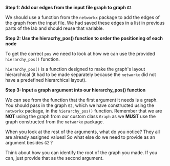 <!--title={Getting the "pos"}-->

<!--badges={Python:11,Algorithms:15}-->

<!--concepts={directedGraphs, introToGraphs, useOfGraphs}-->

**Step 1: Add our edges from the input file graph to graph `G2`**

We should use a function from the `networkx` package to add the edges of the graph from the input file. We had saved these edges in a list in previous parts of the lab and should reuse that variable.  

**Step 2: Use the hieracrhy_pos() function to order the positioning of each node**

To get the correct `pos` we need to look at how we can use the provided `hierarchy_pos()` function. 

`hierarchy_pos()` is a function designed to make the graph's layout hierarchical (it had to be made separately because the `networkx` did not have a predefined hierarchical layout). 

**Step 3: Input a graph argument into our hierarchy_pos() function**

We can see from the function that the first argument it needs is a graph. You should pass in the graph `G2`, which we have constructed using the `networkx` package, in the `hierarchy_pos()` function. Remember that we are **NOT** using the graph from our custom class `Graph` as we **MUST** use the graph constructed from the `networkx` package.

When you look at the rest of the arguments, what do you notice? They all are already assigned values! So what else do we need to provide as an argument besides `G2` ?

Think about how you can identify the root of the graph you made. If you can, just provide that as the second argument. 
